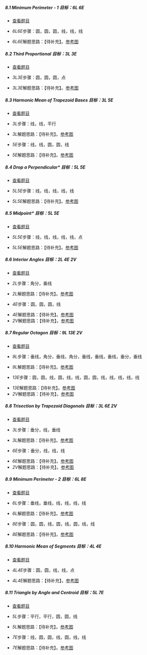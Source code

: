 ##### 8.1 Minimum Perimeter - 1 *目标：6L 6E*
- [查看题目](images/level/a-min-perimeter.png) 
+ *6L6E*步骤：圆，圆，圆，线，线，线
- *6L6E*解题思路：【待补充】。[参考图](solved/8.1.6L6E.png)


##### 8.2 Third Proportional *目标：3L 3E*
- [查看题目](images/level/3rd-proportional.png) 
+ *3L3E*步骤：圆，圆，圆，点
- *3L3E*解题思路：【待补充】。[参考图](solved/8.2.3L3E.png)


##### 8.3 Harmonic Mean of Trapezoid Bases *目标：3L 5E*
- [查看题目](images/level/trapezoid-harm-mean.png) 
+ *3L*步骤：线，线，平行
- *3L*解题思路：【待补充】。[参考图](solved/8.3.3L.png)
+ *5E*步骤：线，线，圆，圆，线
- *5E*解题思路：【待补充】。[参考图](solved/8.3.5E.png)


##### 8.4 Drop a Perpendicular\* *目标：5L 5E*
- [查看题目](images/level/l-drop-perp.png) 
+ *5L5E*步骤：线，线，线，线，线
- *5L5E*解题思路：【待补充】。[参考图](solved/8.4.5L5E.png)


##### 8.5 Midpoint\* *目标：5L 5E*
- [查看题目](images/level/l-midpoint.png) 
+ *5L5E*步骤：线，线，线，线，线，点
- *5L5E*解题思路：【待补充】。[参考图](solved/8.5.5L5E.png)


##### 8.6 Interior Angles *目标：2L 4E 2V*
- [查看题目](images/level/interior-angles.png) 
+ *2L*步骤：角分，垂线
- *2L*解题思路：【待补充】。[参考图](solved/8.6.2L.png)
+ *4E*步骤：圆，圆，圆，线
- *4E*解题思路：【待补充】。[参考图](solved/8.6.4E.png)
- *2V*解题思路：【待补充】。[参考图](solved/8.6.2V.png)


##### 8.7 Regular Octagon *目标：9L 13E 2V*
- [查看题目](images/level/octagon-by-side.png) 
+ *9L*步骤：垂线，角分，垂线，角分，垂线，垂线，垂线，垂分，垂线
- *9L*解题思路：【待补充】。[参考图](solved/8.7.9L.png)
+ *13E*步骤：圆，圆，线，圆，线，线，圆，圆，线，线，线，线，线
- *13E*解题思路：【待补充】。[参考图](solved/8.7.13E.png)
- *2V*解题思路：【待补充】。[参考图](solved/8.7.2V.png)


##### 8.8 Trisection by Trapezoid Diagonals *目标：3L 6E 2V*
- [查看题目](images/level/trapezoid-cut3.png) 
+ *3L*步骤：垂分，线，垂线
- *3L*解题思路：【待补充】。[参考图](solved/8.8.3L.png)
+ *6E*步骤：垂分，线，线，线
- *6E*解题思路：【待补充】。[参考图](solved/8.8.6E.png)
- *2V*解题思路：【待补充】。[参考图](solved/8.8.2V.png)


##### 8.9 Minimum Perimeter - 2 *目标：6L 8E*
- [查看题目](images/level/orthic-triangle.png) 
+ *6L*步骤：垂线，垂线，线，线，线，线
- *6L*解题思路：【待补充】。[参考图](solved/8.9.6L.png)
+ *8E*步骤：圆，圆，线，圆，线，圆，线，线
- *8E*解题思路：【待补充】。[参考图](solved/8.9.8E.png)


##### 8.10 Harmonic Mean of Segments *目标：4L 4E*
- [查看题目](images/level/harmonic-mean.png) 
+ *4L4E*步骤：圆，圆，线，线，点
- *4L4E*解题思路：【待补充】。[参考图](solved/8.10.4L4E.png)


##### 8.11 Triangle by Angle and Centroid *目标：5L 7E*
- [查看题目](images/level/a-tr-by-centroid.png) 
+ *5L*步骤：平行，平行，圆，圆，线
- *5L*解题思路：【待补充】。[参考图](solved/8.11.5L.png)
+ *7E*步骤：线，圆，圆，线，圆，线，线
- *7E*解题思路：【待补充】。[参考图](solved/8.11.7E.png)

